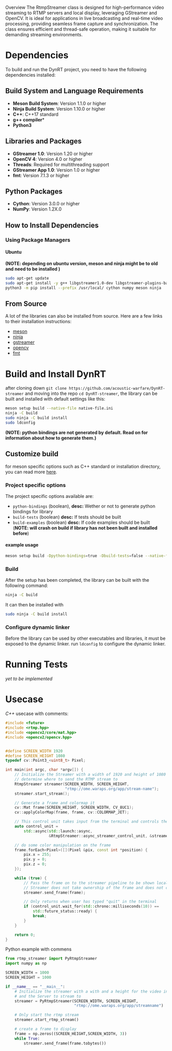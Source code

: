  Overview
The RtmpStreamer class is designed for high-performance video streaming to RTMP servers and local display, leveraging GStreamer and OpenCV. It is ideal for applications in live broadcasting and real-time video processing, providing seamless frame capture and synchronization. The class ensures efficient and thread-safe operation, making it suitable for demanding streaming environments.

# Dependencies

To build and run the DynRT project, you need to have the following dependencies installed:

## Build System and Language Requirements
- **Meson Build System**: Version 1.1.0 or higher
- **Ninja Build System**: Version 1.10.0 or higher
- **C++**: C++17 standard
- **g++ compiler***
- **Python3**

## Libraries and Packages
- **GStreamer 1.0**: Version 1.20 or higher
- **OpenCV 4**: Version 4.0 or higher
- **Threads**: Required for multithreading support
- **GStreamer App 1.0**: Version 1.0 or higher
- **fmt**: Version 7.1.3 or higher

## Python Packages
- **Cython**: Version 3.0.0 or higher
- **NumPy**: Version 1.2X.0

## How to Install Dependencies
### Using Package Managers
#### Ubuntu
**(NOTE: depending on ubuntu version, meson and ninja might be to old and need to be installed )**
```bash
sudo apt-get update
sudo apt-get install -y g++ libgstreamer1.0-dev libgstreamer-plugins-base1.0-dev libgstreamer-plugins-bad1.0-dev gstreamer1.0-plugins-base gstreamer1.0-plugins-good gstreamer1.0-plugins-bad gstreamer1.0-plugins-ugly gstreamer1.0-libav gstreamer1.0-tools gstreamer1.0-x gstreamer1.0-alsa gstreamer1.0-gl gstreamer1.0-gtk3 gstreamer1.0-qt5 gstreamer1.0-pulseaudio libopencv-dev libfmt-dev python3-dev python3-pip
python3 -m pip install --prefix /usr/local/ cython numpy meson ninja
```

## From Source
A lot of the libraries can also be installed from source. Here are a few links to their installation instructions:
- [meson](https://github.com/mesonbuild/meson)
- [ninja](https://github.com/ninja-build/ninja)
- [gstreamer](https://github.com/GStreamer/gstreamer)
- [opencv](https://github.com/opencv/opencv/tree/4.10.0)
- [fmt](https://github.com/fmtlib/fmt)

# Build and Install DynRT
after cloning down `git clone https://github.com/acoustic-warfare/DynRT-streamer` and moving into the repo `cd DynRT-streamer`, the library can be built and installed with default settings like this:
``` bash
meson setup build --native-file native-file.ini
ninja -C build
sudo ninja -C build install
sudo ldconfig
```
**(NOTE: python bindings are not generated by default. Read on for information about how to generate them.)**

## Customize build
for meson specific options such as C++ standard or installation directory, you can read more [here](https://mesonbuild.com/Builtin-options.html).

### Project specific options
The project specific options available are:
- `python-bindings` (boolean), **desc:** Wether or not to generate python bindings for library
- `build-tests` (boolean) **desc:** If tests should be built
- `build-examples` (boolean) **desc:** If code examples should be built (**NOTE: will crash on build if library has not been built and installed before**)

#### example usage 
```bash
meson setup build -Dpython-bindings=true -Dbuild-tests=false --native-file native-file.ini
```


### Build
After the setup has been completed, the library can be built with the following command:
``` bash
ninja -C build
```

It can then be installed with 
```bash
sudo ninja -C build install
```

### Configure dynamic linker
Before the library can be used by other executables and libraries, it must be exposed to the dynamic linker. run `ldconfig` to configure the dynamic linker.

# Running Tests
*yet to be implemented*


# Usecase
*C++* usecase with comments:
```c++
#include <future>
#include <rtmp.hpp>
#include <opencv2/core/mat.hpp>
#include <opencv2/opencv.hpp>


#define SCREEN_WIDTH 1920
#define SCREEN_HEIGHT 1080
typedef cv::Point3_<uint8_t> Pixel;

int main(int argc, char *argv[]) {
    // Initialize the Streamer with a width of 1920 and height of 1080 and
    // determine where to send the RTMP stream to
    RtmpStreamer streamer(SCREEN_WIDTH, SCREEN_HEIGHT,
                          "rtmp://ome.waraps.org/app/stream-name");
    streamer.start_stream();

    // Generate a frame and colormap it
    cv::Mat frame(SCREEN_HEIGHT, SCREEN_WIDTH, CV_8UC1);
    cv::applyColorMap(frame, frame, cv::COLORMAP_JET);

    // This control unit takes input from the terminal and controls the state of the streamer
    auto control_unit =
        std::async(std::launch::async,
                   &RtmpStreamer::async_streamer_control_unit, &streamer);

    // do some color manipulation on the frame
    frame.forEach<Pixel>([](Pixel &pix, const int *position) {
        pix.x = 255;
        pix.y = 0;
        pix.z = 0;
    });

    while (true) {
        // Pass the frame on to the streamer pipeline to be shown locally and/or sent up to waraps.
        // Streamer does not take ownership of the frame and does not change anything in the frame.
        streamer.send_frame(frame);

        // Only returns when user has typed "quit" in the terminal
        if (control_unit.wait_for(std::chrono::milliseconds(10)) ==
            std::future_status::ready) {
            break;
        }
    }

    return 0;
}
```


Python example with commens
```python
from rtmp_streamer import PyRtmpStreamer
import numpy as np

SCREEN_WIDTH = 1000
SCREEN_HEIGHT = 1000

if __name__ == "__main__":
    # Initialize the streamer with a with and a height for the video input 
    # and the Server to stream to
    streamer = PyRtmpStreamer(SCREEN_WIDTH, SCREEN_HEIGHT, 
                              "rtmp://ome.waraps.org/app/streamname")

    # Only start the rtmp stream
    streamer.start_rtmp_stream()

    # create a frame to display
    frame = np.zeros((SCREEN_HEIGHT,SCREEN_WIDTH, 3))
    while True:
        streamer.send_frame(frame.tobytes())
```
